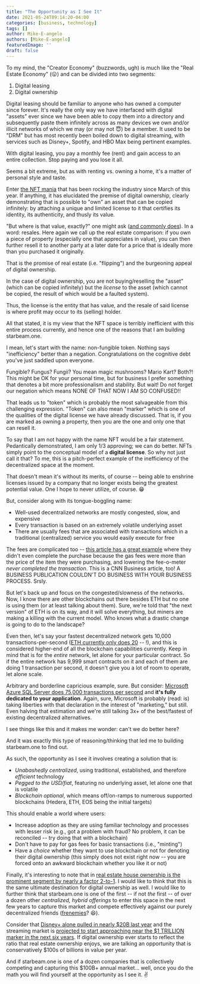 ```yaml
---
title: "The Opportunity as I See It"
date: 2021-05-24T09:14:20-04:00
categories: [business, technology]
tags: []
author: Mike-E-angelo
authors: [Mike-E-angelo]
featuredImage: ''
draft: false
---
```


To my mind, the "Creator Economy" (buzzwords, ugh) is much like the "Real Estate Economy" (😛) and can be divided into two segments:

1. Digital leasing
2. Digital ownership

Digital leasing should be familiar to anyone who has owned a computer since forever.  It's really the only way we have interfaced with digital "assets" ever since we have been able to copy them into a directory and subsequently paste them infinitely across as many devices we own and/or illicit networks of which we may (or may not 😇) be a member.  It used to be "DRM" but has most recently been boiled down to digital streaming, with services such as Disney+, Spotify, and HBO Max being pertinent examples.

With digital leasing, you pay a monthly fee (rent) and gain access to an entire collection.  Stop paying and you lose it all.

Seems a bit extreme, but as with renting vs. owning a home, it's a matter of personal style and taste.

Enter [the NFT mania](https://www.theverge.com/2021/4/10/22375289/the-week-in-nfts-ranked) that has been rocking the industry since March of this year.  If anything, it has elucidated the premise of digital ownership, clearly demonstrating that is possible to "own" an asset that can be copied infinitely: by attaching a unique and limited license to it that certifies its identity, its authenticity, and thusly its value.

"But where is that value, exactly?" one might ask ([and commonly does](https://www.theverge.com/2021/3/25/22349242/nft-metadata-explained-art-crypto-urls-links-ipfs)).  In a word: resales.  Here again we call up the real estate comparison: if you own a piece of property (especially one that appreciates in value), you can then further resell it to another party at a later date for a price that is ideally more than you purchased it originally.

That is the promise of real estate (i.e. "flipping") and the burgeoning appeal of digital ownership.

In the case of digital ownership, you are not buying/reselling the "asset" (which can be copied infinitely) but the *license* to the asset (which cannot be copied, the result of which would be a faulted system).  

Thus, the license is the entity that has value, and the resale of said license is where profit may occur to its (selling) holder.

All that stated, it is my view that the NFT space is terribly inefficient with this entire process currently, and hence one of the reasons that I am building starbeam.one.  

I mean, let's start with the name: non-fungible token.  Nothing says "inefficiency" better than a negation.  Congratulations on the cognitive debt you've just saddled upon everyone.   

Fungible?  Fungus?  Fungii?  You mean magic mushrooms?  Mario Kart?  Both?!  This might be OK for your personal time, but for business I prefer something that denotes a bit more professionalism and stability.  But wait!  Do not forget our negation which means NONE OF THAT NOW I AM SO CONFUSED!!

That leads us to "token" which is probably the most salvageable from this challenging expression.  "Token" can also mean "marker" which is one of the qualities of the digital license we have already discussed.  That is, if you are marked as owning a property, then you are the one and only one that can resell it.

To say that I am not happy with the name NFT would be a fair statement.  Pedantically demonstrated, I am only 1/3 approving; we can do better.  NFTs simply point to the conceptual model of a **digital license**.  So why not just call it that?  To me, this is a pitch-perfect example of the inefficiency of the decentralized space at the moment.

That doesn't mean it's without its merits, of course -- being able to enshrine licenses issued by a company that no longer exists being the greatest potential value.  One I hope to never utilize, of course. 😁

But, consider along with its tongue-boggling name:

- Well-used decentralized networks are mostly congested, slow, and expensive
- Every transaction is based on an extremely volatile underlying asset
- There are usually fees that are associated with transactions which in a traditional (centralized) service you would easily execute for free

The fees are complicated too -- [this article has a great example](https://www.cnn.com/2021/03/14/tech/nft-art-buying/index.html) where they didn't even complete the purchase because the gas fees were more than the price of the item they were purchasing, and lowering the fee-o-meter *never completed the transaction*.  This is a CNN Business article, too!  A BUSINESS PUBLICATION COULDN'T DO BUSINESS WITH YOUR BUSINESS PROCESS.  Srsly.

But let's back up and focus on the congested/slowness of the networks.  Now, I know there are other blockchains out there besides ETH but no one is using them (or at least talking about them).  Sure, we're told that "the next version" of ETH is on its way, and it will solve everything, but miners are making a killing with the current model.  Who knows what a drastic change is going to do to the landscape?

Even then, let's say your fastest decentralized network gets 10,000 transactions-per-second ([ETH currently only does 20](https://blockchair.com/ethereum/charts/transactions-per-second) -- !), and this is considered higher-end of all the blockchain capabilities currently.  Keep in mind that is for the *entire* network, let alone for your particular contract.  So if the entire network has 9,999 smart contracts on it and each of them are doing 1 transaction per second, it doesn't give you a lot of room to operate, let alone scale.

Arbitrary and borderline capricious example, sure.  But consider: [Microsoft Azure SQL Server does 75,000 transactions per second](https://azure.microsoft.com/en-us/blog/azure-sql-database-in-memory-performance/) and **it's fully dedicated to your application**.  Again, sure, Microsoft is probably (read: is) taking liberties with that declaration in the interest of "marketing," but still.  Even halving that estimation and we're still talking 3x+ of the best/fastest of existing decentralized alternatives.

I see things like this and it makes me wonder: can't we do better here?

And it was exactly this type of reasoning/thinking that led me to building starbeam.one to find out.

As such, the opportunity as I see it involves creating a solution that is:

- *Unabashedly centralized*, using traditional, established, and therefore *efficient* technology
- *Pegged to the USD/fiat*, featuring no underlying asset, let alone one that is volatile
- *Blockchain optional*, which means off/on-ramps to numerous supported blockchains (Hedera, ETH, EOS being the initial targets)

This should enable a world where users:

- Increase adoption as they are using familiar technology and processes with lesser risk (e.g., got a problem with fraud?  No problem, it can be reconciled -- try doing that with a blockchain)
- Don't have to pay for gas fees for basic transactions (i.e., "minting")
- Have a *choice* whether they want to use blockchain or not for denoting their digital ownership (this simply does not exist right now -- you are forced onto an awkward blockchain whether you like it or not)

Finally, it's interesting to note that in [real estate house ownership is the prominent segment by nearly a factor 2-to-1](https://www.policygenius.com/homeowners-insurance/homeowners-vs-renters-statistics/).  I would like to think that this is the same ultimate destination for digital ownership as well.  I would like to further think that starbeam.one is one of the first -- if not *the* first --  of over a dozen other *centralized, hybrid offerings* to enter this space in the next few years to capture this market and compete effectively against our purely decentralized friends ([frenemies](https://en.wikipedia.org/wiki/Frenemy)? 😆).

Consider that [Disney+ alone pulled in nearly $20B last year](https://www.businessofapps.com/data/disney-plus-statistics/) and the streaming market is [projected to start approaching near the $1 TRILLION marker in the next six years](https://www.marketwatch.com/press-release/global-video-streaming-market-2020-to-2027---size-forecasts-with-impact-analysis-of-covid-19-2021-03-01#:~:text=It%20is%20set%20to%20reach,of%20the%20COVID%2D19%20pandemic.).  If digital ownership ever starts to reflect the ratio that real estate ownership enjoys, we are talking an opportunity that is conservatively $100s of billions in value per year.

And if starbeam.one is one of a dozen companies that is collectively competing and capturing this $100B+ annual market... well, once you do the math you will find yourself at the opportunity as I see it. ✌
